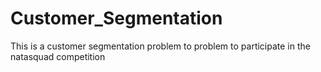 # Customer_Segmentation
 This is a customer segmentation problem to problem to participate in the natasquad competition
